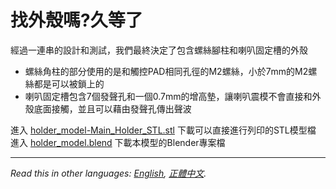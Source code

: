 # 找外殼嗎?久等了 
  
經過一連串的設計和測試，我們最終決定了包含螺絲腳柱和喇叭固定槽的外殼  
  
 - 螺絲角柱的部分使用的是和觸控PAD相同孔徑的M2螺絲，小於7mm的M2螺絲都是可以被鎖上的  
 - 喇叭固定槽包含7個發聲孔和一個0.7mm的增高墊，讓喇叭震模不會直接和外殼底面接觸，並且可以藉由發聲孔傳出聲波  

進入 [holder_model-Main_Holder_STL.stl][stl] 下載可以直接進行列印的STL模型檔  
進入 [holder_model.blend][blend] 下載本模型的Blender專案檔  
  
***
  
*Read this in other languages: [English](README.en.md), [正體中文](README.md).*  
  
   [stl]: <holder_model-Main_Holder_STL.stl>  
   [blend]: <holder_model.blend>  
   
